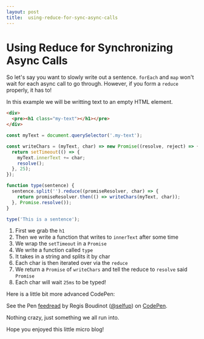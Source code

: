 ```yaml
---
layout: post
title:  using-reduce-for-sync-async-calls
---
```


# Using Reduce for Synchronizing Async Calls

So let's say you want to slowly write out a sentence. `forEach` and `map` won't wait for each async call to go through. However, if you form a `reduce` properly, it has to!

In this example we will be writting text to an empty HTML element.

```html
<div>
  <pre><h1 class="my-text"></h1></pre>
</div>
```

```js
const myText = document.querySelector('.my-text');

const writeChars = (myText, char) => new Promise((resolve, reject) => {
  return setTimeout(() => {
    myText.innerText += char;
    resolve();
  }, 25);
});

function type(sentence) {
  sentence.split('').reduce((promiseResolver, char) => {
    return promiseResolver.then(() => writeChars(myText, char));
  }, Promise.resolve());
}

type('This is a sentence');
```

1. First we grab the `h1`
1. Then we write a function that writes to `innerText` after some time
1. We wrap the `setTimeout` in a `Promise`
1. We write a function called `type`
1. It takes in a string and splits it by char
1. Each char is then iterated over via the `reduce`
1. We return a `Promise` of `writeChars` and tell the reduce to `resolve` said `Promise`
1. Each char will wait `25ms` to be typed!

Here is a little bit more advanced CodePen:

<p data-height="311" data-theme-id="0" data-slug-hash="ePBJOr" data-default-tab="js,result" data-user="selfup" data-pen-title="feedread" data-preview="true" class="codepen">See the Pen <a href="https://codepen.io/selfup/pen/ePBJOr/">feedread</a> by Regis Boudinot (<a href="https://codepen.io/selfup">@selfup</a>) on <a href="https://codepen.io">CodePen</a>.</p>
<script async src="https://static.codepen.io/assets/embed/ei.js"></script>

Nothing crazy, just something we all run into.

Hope you enjoyed this little micro blog!
